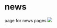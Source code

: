 # news
 page for news pages
![](https://cdn.discordapp.com/attachments/1201582656308117558/1313196155835912336/news.gif?ex=674f40b9&is=674def39&hm=5129bba84c209c883d902eed08b5e47e8a2b1b91d4cb1c056b11ae60322ae522&)
